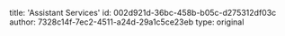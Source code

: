 title: 'Assistant Services'
id: 002d921d-36bc-458b-b05c-d275312df03c
author: 7328c14f-7ec2-4511-a24d-29a1c5ce23eb
type: original

